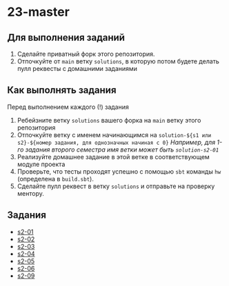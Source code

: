 # 23-master

## Для выполнения заданий
1. Сделайте приватный форк этого репозитория.
2. Отпочкуйте от `main` ветку `solutions`, в которую потом будете делать пулл реквесты с домашними заданиями

## Как выполнять задания
Перед выполнением каждого (!) задания
1. Ребейзните ветку `solutions` вашего форка на `main` ветку этого репозитория  
2. Отпочкуйте ветку c именем начинающимся на `solution-${s1 или s2}-${номер задания, для однозначных начиная с 0}`
   *Например, для 1-го задания второго семестра имя ветки может быть `solution-s2-01`*
3. Реализуйте домашнее задание в этой ветке в соответствующем модуле проекта
4. Проверьте, что тесты проходят успешно с помощью `sbt` команды `hw` (определена в `build.sbt`).
5. Сделайте пулл реквест в ветку `solutions` и отправьте на проверку ментору.

## Задания

- [s2-01](/modules/s2-01-scala3-overview)
- [s2-02](/modules/s2-02-metaprogramming-1)
- [s2-03](/modules/s2-03-metaprogramming-2)
- [s2-04](/modules/s2-04-functors-monads)
- [s2-05](/modules/s2-05-applicatives-traverse)
- [s2-06](/modules/s2-06-cats-effect)
- [s2-09](/modules/s2-09-testing)